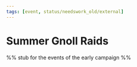 ```yaml
---
tags: [event, status/needswork_old/external]
---
```


# Summer Gnoll Raids

%% stub for the events of the early campaign %%